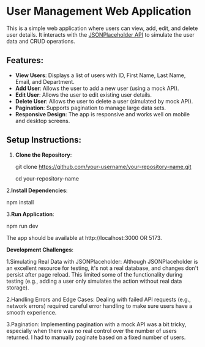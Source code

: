 # User Management Web Application

This is a simple web application where users can view, add, edit, and delete user details. It interacts with the [JSONPlaceholder API](https://jsonplaceholder.typicode.com/) to simulate the user data and CRUD operations.

## Features:
- **View Users**: Displays a list of users with ID, First Name, Last Name, Email, and Department.
- **Add User**: Allows the user to add a new user (using a mock API).
- **Edit User**: Allows the user to edit existing user details.
- **Delete User**: Allows the user to delete a user (simulated by mock API).
- **Pagination**: Supports pagination to manage large data sets.
- **Responsive Design**: The app is responsive and works well on mobile and desktop screens.

## Setup Instructions:

1. **Clone the Repository**:

   git clone https://github.com/your-username/your-repository-name.git
   
   cd your-repository-name
   
2.**Install Dependencies**:

  npm install

3.**Run Application**:

  npm run dev

The app should be available at http://localhost:3000 OR 5173.

**Development Challenges**:

1.Simulating Real Data with JSONPlaceholder: Although JSONPlaceholder is an excellent resource for testing, it's not a real database, and changes don't persist after page reload. This 
  limited some of the functionality during testing (e.g., adding a user only simulates the action without real data storage).

2.Handling Errors and Edge Cases: Dealing with failed API requests (e.g., network errors) required careful error handling to make sure users have a smooth experience.

3.Pagination: Implementing pagination with a mock API was a bit tricky, especially when there was no real control over the number of users returned. I had to manually paginate based on a 
  fixed number of users.


  

  
  
